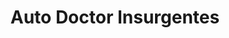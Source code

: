 ---
title: "Auto Doctor Insurgentes"
url: /mexico-city/auto-doctor-insurgentes/
shop: reparación de automóviles
---